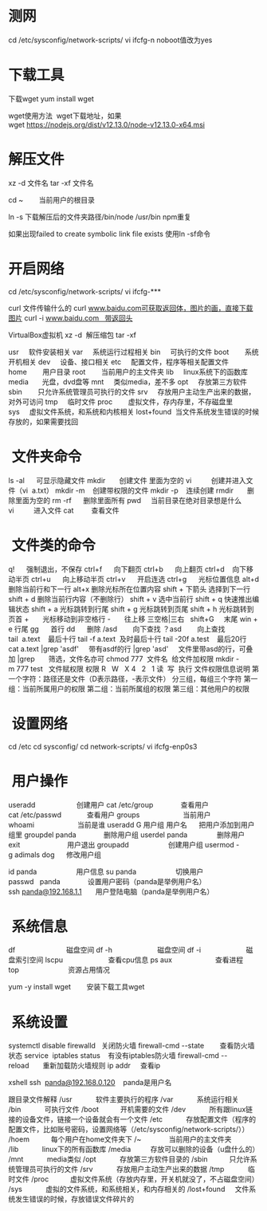 # 测网

cd /etc/sysconfig/network-scripts/
vi ifcfg-n
noboot值改为yes

# 下载工具

下载wget
yum install wget

wget使用方法  wget下载地址，如果wget <https://nodejs.org/dist/v12.13.0/node-v12.13.0-x64.msi>

# 解压文件

xz -d 文件名
tar -xf 文件名

cd ~        当前用户的根目录

ln -s 下载解压后的文件夹路径/bin/node /usr/bin
npm重复

如果出现failed to create symbolic link file exists
使用ln -sf命令

# 开启网络

cd /etc/sysconfig/network-scripts/
vi ifcfg-***

curl 文件传输什么的
curl www.baidu.com可获取返回体，图片的画，直接下载图片
curl -i www.baidu.com   带返回头

VirtualBox虚拟机
xz -d  解压缩包
tar -xf

usr     软件安装相关
var     系统运行过程相关
bin     可执行的文件
boot        系统开机相关
dev     设备、接口相关
etc     配置文件，程序等相关配置文件
home        用户目录
root        当前用户的主文件夹
lib     linux系统下的函数库
media       光盘，dvd盘等
mnt     类似media，差不多
opt     存放第三方软件
sbin        只允许系统管理员可执行的文件
srv     存放用户主动生产出来的数据，对外可访问
tmp     临时文件
proc        虚拟文件，存内存里，不存磁盘里
sys     虚拟文件系统，和系统和内核相关
lost+found  当文件系统发生错误的时候存放的，如果需要找回

#  文件夹命令
ls -al      可显示隐藏文件
mkdir       创建文件 里面为空的
vi          创建并进入文件（vi  a.txt）
mkdir -m    创建带权限的文件
mkdir -p    连续创建
rmdir       删除里面为空的
rm -rf      删除里面所有
pwd     当前目录在绝对目录想是什么
vi          进入文件
cat         查看文件

#  文件类的命令
q!      强制退出，不保存
ctrl+f      向下翻页
ctrl+b      向上翻页
ctrl+d      向下移动半页
ctrl+u      向上移动半页
ctrl+v      开启连选
ctrl+g      光标位置信息
alt+d       删除当前行和下一行
alt+x       删除光标所在位置内容
shift + 下箭头  选择到下一行
shift + d 删除当前行内容（不删除行）
shift + v 选中当前行
shift + q 快速推出编辑状态
shift + a 光标跳转到行尾
shift + g 光标跳转到页尾
shift + h 光标跳转到页首
+       光标移动到非空格行
-       往上移
三空格|三右  
shift+G     末尾
win + e 行尾
gg      首行
dd      删除
/asd        向下查找
？asd        向上查找
tail  a.text    最后十行
tail -f a.text  及时最后十行
tail -20f a.test    最后20行
cat a.text |grep 'asdf'     带有asdf的行
|grep 'asd'     文件里带asd的行，可叠加
|grep       筛选，文件名亦可
chmod 777  文件名  给文件加权限
mkdir -m 777 test   文件赋权限
权限
R   W   X
4   2   1
读  写  执行
文件权限信息说明
第一个字符：路径还是文件（D表示路径，-表示文件）
分三组，每组三个字符
第一组：当前所属用户的权限
第二组：当前所属组的权限
第三组：其他用户的权限

#  设置网络
cd /etc
cd sysconfig/
cd network-scripts/
vi ifcfg-enp0s3

#  用户操作
useradd                     创建用户
cat /etc/group              查看用户
cat /etc/passwd             查看用户
groups                      当前用户
whoami                      当前是谁
useradd G 用户组 用户名      把用户添加到用户组里
groupdel panda              删除用户组
userdel panda               删除用户
exit                        用户退出
groupadd                    创建用户组
usermod -g adimals dog      修改用户组

id panda                    用户信息
su panda                    切换用户
passwd   panda              设置用户密码（panda是举例用户名）
ssh panda@192.168.1.1       用户登陆电脑（panda是举例用户名）

#  系统信息
df                          磁盘空间
df -h                       磁盘空间
df -i                       磁盘索引空间
lscpu                       查看cpu信息
ps aux                      查看进程
top                         资源占用情况

yum -y install wget        安装下载工具wget

#  系统设置
systemctl disable firewalld   关闭防火墙
firewall-cmd --state        查看防火墙状态
service  iptables status    有没有iptables防火墙
firewall-cmd --reload       重新加载防火墙规则
ip addr     查看ip

xshell
ssh  panda@192.168.0.120    panda是用户名

跟目录文件解释
/usr            软件主要执行的程序
/var            系统运行相关
/bin            可执行文件
/boot           开机需要的文件
/dev            所有跟linux链接的设备文件，链接一个设备就会有一个文件
/etc            存放配置文件（程序的配置文件，比如账号密码，设置网络等（/etc/sysconfig/network-scripts/））
/hoem           每个用户在home文件夹下
/~              当前用户的主文件夹
/lib            linux下的所有函数库
/media          存放可以删除的设备（u盘什么的）
/mnt            media类似
/opt            存放第三方软件目录的
/sbin           只允许系统管理员可执行的文件
/srv            存放用户主动生产出来的数据
/tmp            临时文件
/proc           虚拟文件系统（存放内存里，开关机就没了，不占磁盘空间）
/sys            虚拟的文件系统，和系统相关，和内存相关的
/lost+found     文件系统发生错误的时候，存放错误文件碎片的
